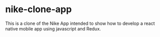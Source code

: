 # nike-clone-app
This is a clone of the Nike App intended to show how to develop a react native mobile app using javascript and Redux. 
